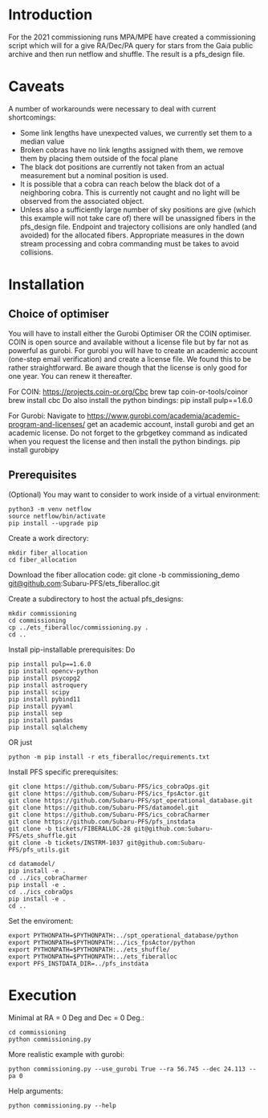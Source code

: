 # Introduction
For the 2021 commissioning runs MPA/MPE have created a commissioning script
which will for a give RA/Dec/PA query for stars from the Gaia public archive
and then run netflow and shuffle. The result is a pfs_design file.

# Caveats
A number of workarounds were necessary to deal with current shortcomings:
* Some link lengths have unexpected values, we currently set them to a median value
* Broken cobras have no link lengths assigned with them, we remove them by placing them outside of the 
focal plane
* The black dot positions are currently not taken from an actual measurement but a nominal position is used.
* It is possible that a cobra can reach below the black dot of a neighboring
cobra. This is currently not caught and no light will be observed from the
associated object.
* Unless also a sufficiently large number of sky positions are give (which this
example will not take care of) there will be unassigned fibers in the
pfs_design file.  Endpoint and trajectory collisions are only handled (and
avoided) for the allocated fibers.  Appropriate measures in the down stream
processing and cobra commanding must be takes to avoid collisions.

# Installation
## Choice of optimiser
You will have to install either the Gurobi Optimiser OR the COIN optimiser.
COIN is open source and available without a license file but by far not as powerful as gurobi. 
For gurobi you will have to create an academic account (one-step email verification) and
create a license file. We found this to be rather straightforward. Be aware though that the
license is only good for one year. You can renew it thereafter.

For COIN:
	https://projects.coin-or.org/Cbc
	brew tap coin-or-tools/coinor
	brew install cbc
Do also install the python bindings:
	pip install pulp==1.6.0

For Gurobi:
Navigate to 
https://www.gurobi.com/academia/academic-program-and-licenses/
get an academic account, install gurobi and get an academic license.
Do not forget to the grbgetkey command as indicated when you request the license and
then install the python bindings.
pip install gurobipy

## Prerequisites
(Optional) You may want to consider to work inside of a virtual environment:

	python3 -m venv netflow
	source netflow/bin/activate
	pip install --upgrade pip

Create a work directory:

	mkdir fiber_allocation
	cd fiber_allocation
	
Download the fiber allocation code:
	git clone -b commissioning_demo git@github.com:Subaru-PFS/ets_fiberalloc.git

Create a subdirectory to host the actual pfs_designs:

	mkdir commissioning
	cd commissioning
	cp ../ets_fiberalloc/commissioning.py .
	cd ..
  
Install pip-installable prerequisites:
Do

	pip install pulp==1.6.0
	pip install opencv-python
	pip install psycopg2
	pip install astroquery
	pip install scipy 
	pip install pybind11
	pip install pyyaml
	pip install sep
	pip install pandas
	pip install sqlalchemy
	
OR just

	python -m pip install -r ets_fiberalloc/requirements.txt


Install PFS specific prerequisites:

	git clone https://github.com/Subaru-PFS/ics_cobraOps.git
	git clone https://github.com/Subaru-PFS/ics_fpsActor.git
	git clone https://github.com/Subaru-PFS/spt_operational_database.git
	git clone https://github.com/Subaru-PFS/datamodel.git
	git clone https://github.com/Subaru-PFS/ics_cobraCharmer
	git clone https://github.com/Subaru-PFS/pfs_instdata
	git clone -b tickets/FIBERALLOC-28 git@github.com:Subaru-PFS/ets_shuffle.git
	git clone -b tickets/INSTRM-1037 git@github.com:Subaru-PFS/pfs_utils.git
  
	cd datamodel/
	pip install -e .
	cd ../ics_cobraCharmer
	pip install -e .
	cd ../ics_cobraOps
	pip install -e .
	cd ..

Set the enviroment:

	export PYTHONPATH=$PYTHONPATH:../spt_operational_database/python
	export PYTHONPATH=$PYTHONPATH:../ics_fpsActor/python
	export PYTHONPATH=$PYTHONPATH:../ets_shuffle/
	export PYTHONPATH=$PYTHONPATH:../ets_fiberalloc
	export PFS_INSTDATA_DIR=../pfs_instdata

# Execution
Minimal at RA = 0 Deg and Dec = 0 Deg.:

	cd commissioning
	python commissioning.py

More realistic example with gurobi:

	python commissioning.py --use_gurobi True --ra 56.745 --dec 24.113 --pa 0

Help arguments:

	python commissioning.py --help
